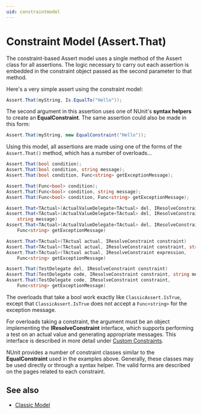 ```yaml
---
uid: constraintmodel
---
```


# Constraint Model (Assert.That)

The constraint-based Assert model uses a single method of the Assert class for all assertions. The logic necessary to
carry out each assertion is embedded in the constraint object passed as the second parameter to that method.

Here's a very simple assert using the constraint model:

```csharp
Assert.That(myString, Is.EqualTo("Hello"));
```

The second argument in this assertion uses one of NUnit's **syntax helpers** to create an **EqualConstraint**. The same
assertion could also be made in this form:

```csharp
Assert.That(myString, new EqualConstraint("Hello"));
```

Using this model, all assertions are made using one of the forms of the `Assert.That()` method, which has a number of
overloads...

```csharp
Assert.That(bool condition);
Assert.That(bool condition, string message);
Assert.That(bool condition, Func<string> getExceptionMessage);

Assert.That(Func<bool> condition);
Assert.That(Func<bool> condition, string message);
Assert.That(Func<bool> condition, Func<string> getExceptionMessage);

Assert.That<TActual>(ActualValueDelegate<TActual> del, IResolveConstraint constraint)
Assert.That<TActual>(ActualValueDelegate<TActual> del, IResolveConstraint constraint,
    string message)
Assert.That<TActual>(ActualValueDelegate<TActual> del, IResolveConstraint expr,
    Func<string> getExceptionMessage)

Assert.That<TActual>(TActual actual, IResolveConstraint constraint)
Assert.That<TActual>(TActual actual, IResolveConstraint constraint, string message)
Assert.That<TActual>(TActual actual, IResolveConstraint expression,
    Func<string> getExceptionMessage)

Assert.That(TestDelegate del, IResolveConstraint constraint)
Assert.That(TestDelegate code, IResolveConstraint constraint, string message)
Assert.That(TestDelegate code, IResolveConstraint constraint,
    Func<string> getExceptionMessage)
```

The overloads that take a bool work exactly like `ClassicAssert.IsTrue`, except that `ClassicAssert.IsTrue` does not
accept a `Func<string>` for the exception message.

For overloads taking a constraint, the argument must be an object implementing the **IResolveConstraint** interface,
which supports performing a test on an actual value and generating appropriate messages. This interface is described in
more detail under [Custom Constraints](xref:customconstraints).

NUnit provides a number of constraint classes similar to the **EqualConstraint** used in the examples above. Generally,
these classes may be used directly or through a syntax helper. The valid forms are described on the pages related to
each constraint.

## See also

* [Classic Model](xref:classicmodel)
